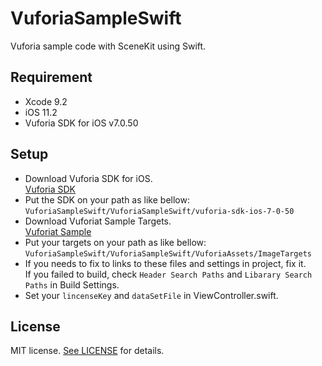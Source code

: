 # VuforiaSampleSwift

Vuforia sample code with SceneKit using Swift.

## Requirement

* Xcode 9.2
* iOS 11.2
* Vuforia SDK for iOS v7.0.50

## Setup

* Download Vuforia SDK for iOS.  
  [Vuforia SDK](https://developer.vuforia.com/downloads/sdk)
* Put the SDK on your path as like bellow:  
  `VuforiaSampleSwift/VuforiaSampleSwift/vuforia-sdk-ios-7-0-50`
* Download Vuforiat Sample Targets.  
  [Vuforiat Sample](https://developer.vuforia.com/downloads/samples)
* Put your targets on your path as like bellow:  
  `VuforiaSampleSwift/VuforiaSampleSwift/VuforiaAssets/ImageTargets`
* If you needs to fix to links to these files and settings in project, fix it.  
  If you failed to build, check `Header Search Paths` and `Libarary Search Paths` in Build Settings.
* Set your `lincenseKey` and `dataSetFile` in ViewController.swift.

## License

MIT license. [See LICENSE](https://github.com/yshrkt/VuforiaSampleSwift/blob/master/LICENSE) for details.

